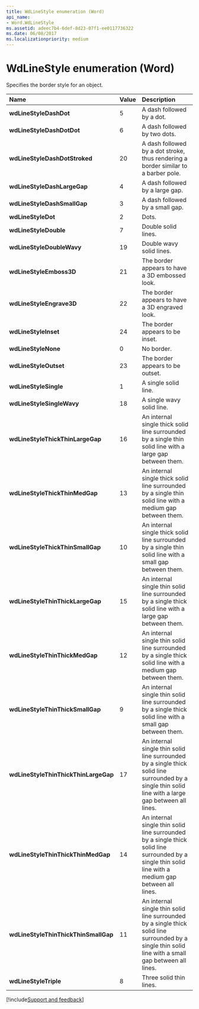 ```yaml
---
title: WdLineStyle enumeration (Word)
api_name:
- Word.WdLineStyle
ms.assetid: adeec7b4-6def-8d23-07f1-ee0117736322
ms.date: 06/08/2017
ms.localizationpriority: medium
---
```



# WdLineStyle enumeration (Word)

Specifies the border style for an object.



|Name|Value|Description|
|:-----|:-----|:-----|
| **wdLineStyleDashDot**|5|A dash followed by a dot.|
| **wdLineStyleDashDotDot**|6|A dash followed by two dots.|
| **wdLineStyleDashDotStroked**|20|A dash followed by a dot stroke, thus rendering a border similar to a barber pole.|
| **wdLineStyleDashLargeGap**|4|A dash followed by a large gap.|
| **wdLineStyleDashSmallGap**|3|A dash followed by a small gap.|
| **wdLineStyleDot**|2|Dots.|
| **wdLineStyleDouble**|7|Double solid lines.|
| **wdLineStyleDoubleWavy**|19|Double wavy solid lines.|
| **wdLineStyleEmboss3D**|21|The border appears to have a 3D embossed look.|
| **wdLineStyleEngrave3D**|22|The border appears to have a 3D engraved look.|
| **wdLineStyleInset**|24|The border appears to be inset.|
| **wdLineStyleNone**|0|No border.|
| **wdLineStyleOutset**|23|The border appears to be outset.|
| **wdLineStyleSingle**|1|A single solid line.|
| **wdLineStyleSingleWavy**|18|A single wavy solid line.|
| **wdLineStyleThickThinLargeGap**|16|An internal single thick solid line surrounded by a single thin solid line with a large gap between them.|
| **wdLineStyleThickThinMedGap**|13|An internal single thick solid line surrounded by a single thin solid line with a medium gap between them.|
| **wdLineStyleThickThinSmallGap**|10|An internal single thick solid line surrounded by a single thin solid line with a small gap between them.|
| **wdLineStyleThinThickLargeGap**|15|An internal single thin solid line surrounded by a single thick solid line with a large gap between them.|
| **wdLineStyleThinThickMedGap**|12|An internal single thin solid line surrounded by a single thick solid line with a medium gap between them.|
| **wdLineStyleThinThickSmallGap**|9|An internal single thin solid line surrounded by a single thick solid line with a small gap between them.|
| **wdLineStyleThinThickThinLargeGap**|17|An internal single thin solid line surrounded by a single thick solid line surrounded by a single thin solid line with a large gap between all lines. |
| **wdLineStyleThinThickThinMedGap**|14|An internal single thin solid line surrounded by a single thick solid line surrounded by a single thin solid line with a medium gap between all lines.|
| **wdLineStyleThinThickThinSmallGap**|11|An internal single thin solid line surrounded by a single thick solid line surrounded by a single thin solid line with a small gap between all lines.|
| **wdLineStyleTriple**|8|Three solid thin lines.|

[!include[Support and feedback](~/includes/feedback-boilerplate.md)]